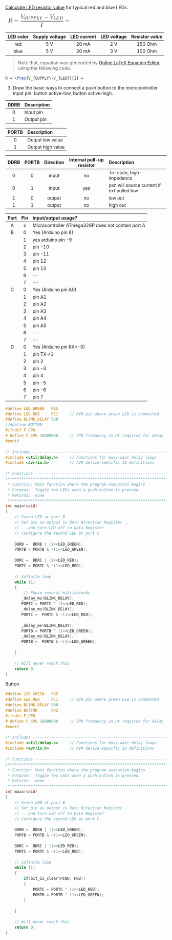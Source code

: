 
[Calculate LED resistor value](https://electronicsclub.info/leds.htm) for typical red and blue LEDs.

&nbsp;
![1](IMAGES/ohms_law.png)
&nbsp;

| **LED color** | **Supply voltage** | **LED current** | **LED voltage** | **Resistor value** |
| :-: | :-: | :-: | :-: | :-: |
| red | 5&nbsp;V | 20&nbsp;mA |2 V | 150 Ohm |
| blue | 5&nbsp;V | 20&nbsp;mA |3 V |100 Ohm |

> Note that, equation was generated by [Online LaTeX Equation Editor](https://www.codecogs.com/latex/eqneditor.php) using the following code.
```LaTeX
R = \frac{V_{SUPPLY}-V_{LED}}{I} =
```
>

3. Draw the basic ways to connect a push button to the microcontroller input pin: button active-low, button active-high.

| **DDRB** | **Description** |
| :-: | :-- |
| 0 | Input pin |
| 1 | Output pin|

| **PORTB** | **Description** |
| :-: | :-- |
| 0 | Output low value |
| 1 | Output high value|

| **DDRB** | **PORTB** | **Direction** | **Internal pull-up resistor** | **Description** |
| :-: | :-: | :-: | :-: | :-- |
| 0 | 0 | input | no | Tri-state, high-impedance |
| 0 | 1 | input | yes | pxn will source current if ext pulled low|
| 1 | 0 | output | no | low out |
| 1 | 1 | output | no | high out|

| **Port** | **Pin** | **Input/output usage?** |
| :-: | :-: | :-- |
| A | x | Microcontroller ATmega328P does not contain port A |
| B | 0 | Yes (Arduino pin 8) |
|   | 1 | yes arduino pin -9 |
|   | 2 | pin -10 |
|   | 3 | pin -11 |
|   | 4 | pin 12 |
|   | 5 | pin 13 |
|   | 6 | -- |
|   | 7 | -- |
| C | 0 | Yes (Arduino pin A0) |
|   | 1 | pin A1 |
|   | 2 | pin A2 |
|   | 3 | pin A3 |
|   | 4 | pin A4 |
|   | 5 | pin A5 |
|   | 6 | -- |
|   | 7 | -- |
| D | 0 | Yes (Arduino pin RX<-0) |
|   | 1 | pin TX->1 |
|   | 2 | pin 2 |
|   | 3 | pin -3|  
|   | 4 | pin 4 |
|   | 5 | pin -5|
|   | 6 | pin -6|
|   | 7 | pin 7 |


```c
#define LED_GREEN   PB5
#define LED_RED		PC1     // AVR pin where green LED is connected
#define BLINK_DELAY 500
//#define BUTTON
#ifndef F_CPU
# define F_CPU 16000000     // CPU frequency in Hz required for delay
#endif

/* Includes ----------------------------------------------------------*/
#include <util/delay.h>     // Functions for busy-wait delay loops
#include <avr/io.h>         // AVR device-specific IO definitions

/* Functions ---------------------------------------------------------*/
/**********************************************************************
 * Function: Main function where the program execution begins
 * Purpose:  Toggle two LEDs when a push button is pressed.
 * Returns:  none
 **********************************************************************/
int main(void)
{
    // Green LED at port B
    // Set pin as output in Data Direction Register...
    // ...and turn LED off in Data Register
    // Configure the second LED at port C

	DDRB =	DDRB | (1<<LED_GREEN);
	PORTB =	PORTB & ~(1<<LED_GREEN);

    DDRC =	DDRC | (1<<LED_RED);
    PORTC =	PORTC & ~(1<<LED_RED);

    // Infinite loop
    while (1)
    {
        // Pause several milliseconds
       _delay_ms(BLINK_DELAY);
       PORTC = PORTC ^ (1<<LED_RED);
	   _delay_ms(BLINK_DELAY);
	   PORTC =	PORTC & ~(1<<LED_RED);
	
	   _delay_ms(BLINK_DELAY);
       PORTB = PORTB ^ (1<<LED_GREEN);
	   _delay_ms(BLINK_DELAY);
	   PORTB =	PORTB & ~(1<<LED_GREEN);
    
	}

    // Will never reach this
    return 0;
}
```

Button
```c
#define LED_GREEN   PB5
#define LED_RED		PC1     // AVR pin where green LED is connected
#define BLINK_DELAY 500
#define BUTTON		PD2
#ifndef F_CPU
# define F_CPU 16000000     // CPU frequency in Hz required for delay
#endif

/* Includes ----------------------------------------------------------*/
#include <util/delay.h>     // Functions for busy-wait delay loops
#include <avr/io.h>         // AVR device-specific IO definitions

/* Functions ---------------------------------------------------------*/
/**********************************************************************
 * Function: Main function where the program execution begins
 * Purpose:  Toggle two LEDs when a push button is pressed.
 * Returns:  none
 **********************************************************************/
int main(void)
{
    // Green LED at port B
    // Set pin as output in Data Direction Register...
    // ...and turn LED off in Data Register
    // Configure the second LED at port C

	DDRB =	DDRB | (1<<LED_GREEN);
	PORTB =	PORTB & ~(1<<LED_GREEN);

    DDRC =	DDRC | (1<<LED_RED);
    PORTC =	PORTC & ~(1<<LED_RED);

    // Infinite loop
    while (1)
    {
		if(bit_is_clear(PIND, PD2))
	    {
			PORTC = PORTC ^ (1<<LED_RED);
			PORTB = PORTB ^ (1<<LED_GREEN);
	    }
    
	}

    // Will never reach this
    return 0;
}
```
